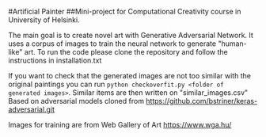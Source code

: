 #Artificial Painter
##Mini-project for Computational Creativity course in University of Helsinki.

The main goal is to create novel art with Generative Adversarial Network. It uses a corpus of images to train the neural network to generate "human-like" art.
To run the code please clone the repository and follow the instructions in installation.txt

If you want to check that the generated images are not too similar with the original paintings you can run `python checkoverfit.py <folder of generated images>`. Similar items are then written on "similar_images.csv"
Based on adversarial models cloned from https://github.com/bstriner/keras-adversarial.git

Images for training are from Web Gallery of Art https://www.wga.hu/

